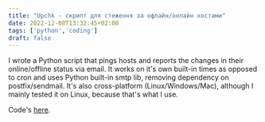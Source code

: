 ```yaml
---
title: "Upchk - скрипт для стеження за офлайн/онлайн хостами"
date: 2022-12-08T13:32:45+02:00
tags: ['python','coding']
draft: false
---
```

I wrote a Python script that pings hosts and reports the changes in their online/offline status via email. It works on it's own built-in times as opposed to cron and uses Python built-in smtp lib, removing dependency on postfix/sendmail. It's also cross-platform (Linux/Windows/Mac), although I mainly tested it on Linux, because that's what I use.

Code's [here](https://github.com/moondownr/upchk).

